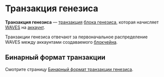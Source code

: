 # Транзакция генезиса

**Транзакция генезиса** — [транзакция](/blockchain/transaction.md) [блока генезиса](/blockchain/block/genesis-block.md), которая начисляет [WAVES](/blockchain/token/waves.md) на [аккаунт](/blockchain/account.md).

Транзакции генезиса отвечают за первоначальное распределение WAVES между аккаунтами создаваемого [блокчейна](/blockchain/blockchain.md).

## Бинарный формат транзакции

Смотрите страницу [Бинарный формат транзакции генезиса](/blockchain/binary-format/transaction-binary-format/genesis-transaction-binary-format.md).
